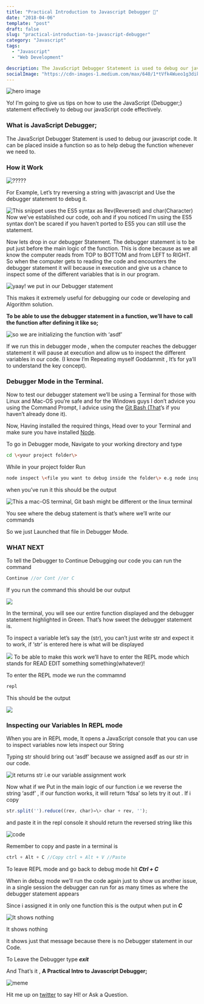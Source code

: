 ```yaml
---
title: "Practical Introduction to Javascript Debugger 🚨"
date: "2018-04-06"
template: "post"
draft: false
slug: "practical-introduction-to-javascript-debugger"
category: "Javascript"
tags:
  - "Javascript"
  - "Web Development"

description: The JavaScript Debugger Statement is used to debug our javascript code. It can be placed inside a function so as to help debug the function whenever we need to.
socialImage: "https://cdn-images-1.medium.com/max/640/1*tVfk4Wueo1g3dik7jpGvGQ.jpeg"
---
```

![hero image](https://cdn-images-1.medium.com/max/640/1*tVfk4Wueo1g3dik7jpGvGQ.jpeg)

Yo! I’m going to give us tips on how to use the JavaScript {Debugger;} statement effectively to debug our javaScript code effectively.

### What is JavaScript Debugger;

The JavaScript Debugger Statement is used to debug our javascript code. It can be placed inside a function so as to help debug the function whenever we need to.

### How it Work

![?????](https://cdn-images-1.medium.com/max/225/1*uUd-wqwPagw5mxEolBaN6w.jpeg)

For Example, Let’s try reversing a string with javascript and Use the debugger statement to debug it.

![This snippet uses the ES5 syntax as Rev(Reversed) and char(Character)](https://cdn-images-1.medium.com/max/729/1*OfYFmnK5NOnBvUxgZC9tbg.png)
Now we’ve established our code, ooh and if you noticed I’m using the ES5 syntax don’t be scared if you haven’t ported to ES5 you can still use the statement.

Now lets drop in our debugger Statement. The debugger statement is to be put just before the main logic of the function. This is done because as we all know the computer reads from TOP to BOTTOM and from LEFT to RIGHT. So when the computer gets to reading the code and encounters the debugger statement it will because in execution and give us a chance to inspect some of the different variables that is in our program.

![yaay! we put in our Debugger statement](https://cdn-images-1.medium.com/max/735/1*t-aCS6h4C1xzVSrONmCn5A.png)

This makes it extremely useful for debugging our code or developing and Algorithm solution.

**To be able to use the debugger statement in a function, we’ll have to call the function after defining it like so;**

![so we are initializing the function with ‘asdf’](https://cdn-images-1.medium.com/max/748/1*-63G4_r_g0K77SrKEu3pUQ.png)

If we run this in debugger mode , when the computer reaches the debugger statement it will pause at execution and allow us to inspect the different variables in our code. (I know I’m Repeating myself Goddammit , It’s for ya’ll to understand the key concept).

### Debugger Mode in the Terminal.

Now to test our debugger statement we’ll be using a Terminal for those with Linux and Mac-OS you’re safe and for the Windows guys I don’t advice you using the Command Prompt, I advice using the [Git Bash (That](https://git-scm.com/downloads)’s if you haven’t already done it).

Now, Having installed the required things, Head over to your Terminal and make sure you have installed [Node](https://nodejs.org).

To go in Debugger mode, Navigate to your working directory and type

```bash
cd \<your project folder\>
```

While in your project folder Run

```bash
node inspect \<file you want to debug inside the folder\> e.g node inspect index.js
```

when you’ve run it this should be the output

![This a mac-OS terminal, Git bash might be different or the linux terminal](https://cdn-images-1.medium.com/max/989/1*zUFWbqs0T5JA3lnT-w7RUA.png)

You see where the debug statement is that’s where we’ll write our commands

So we just Launched that file in Debugger Mode.

### WHAT NEXT

To tell the Debugger to Continue Debugging our code you can run the command

```js
Continue //or Cont //or C
```

If you run the command this should be our output

![](https://cdn-images-1.medium.com/max/1006/1*G3ty7DpLL5GtJlHWreUH6Q.png)

In the terminal, you will see our entire function displayed and the debugger statement highlighted in Green. That’s how sweet the debugger statement is.

To inspect a variable let’s say the (str), you can’t just write str and expect it to work, if ‘str’ is entered here is what will be displayed

![](https://cdn-images-1.medium.com/max/1005/1*gP8UeKBlk17CuWhcCml3zg.png)
To be able to make this work we’ll have to enter the REPL mode which stands for READ EDIT something something(whatever)!

To enter the REPL mode we run the commamnd

```js
repl
```

This should be the output

![](https://cdn-images-1.medium.com/max/949/1*ZwfEdNcesfW7XS1907hMiQ.png)

### Inspecting our Variables In REPL mode

When you are in REPL mode, It opens a JavaScript console that you can use to inspect variables now lets inspect our String

Typing str should bring out ‘asdf’ because we assigned asdf as our str in our code.

![it returns str i.e our variable assignment work](https://cdn-images-1.medium.com/max/987/1*1M9A_5aClHfDlJAYoikNfg.png)

Now what if we Put in the main logic of our function i.e we reverse the string ‘asdf’ , if our function works, it will return ‘fdsa’ so lets try it out . If i copy

```js
str.split('').reduce((rev, char)=\> char + rev, '');
```

and paste it in the repl console it should return the reversed string like this

![code](https://cdn-images-1.medium.com/max/844/1*Pp_aZ0KXXdUplAw8oD6Juw.png)

Remember to copy and paste in a terminal is

```js
ctrl + Alt + C //Copy ctrl + Alt + V //Paste
```

To leave REPL mode and go back to debug mode hit **_Ctrl + C_**

When in debug mode we’ll run the code again just to show us another issue, in a single session the debugger can run for as many times as where the debugger statement appears

Since i assigned it in only one function this is the output when put in  **_C_**

![It shows nothing](https://cdn-images-1.medium.com/max/997/1*yn4j6x8gL8YTaCMk2D8Ijw.png)<figcaption>It shows nothing</figcaption>

It shows just that message because there is no Debugger statement in our Code.

To Leave the Debugger type **_exit_**

And That’s it , **A Practical Intro to Javascript Debugger;**

![meme](https://cdn-images-1.medium.com/max/260/1*eOCkAJeeX_UZXj2YvTtSJw.jpeg)

Hit me up on [twitter](https://twitter.com/coder_blvck) to say HI! or Ask a Question.
